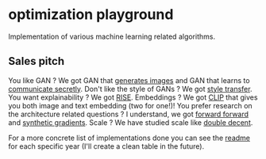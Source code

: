# optimization playground

Implementation of various machine learning related algorithms. 

## Sales pitch

You like GAN ? We got GAN that [generates images](./gan/gan-hacks/readme.md) and GAN that learns to [communicate secretly](./gan/learning-to-protect-communication/readme.md).
Don't like the style of GANs ? We got [style transfer](./computer-vision/style-transfer/readme.md).
You want explainability ? We got [RISE](./computer-vision/rise/rise.ipynb). Embeddings ? We got [CLIP](./computer-vision/clip/readme.md) that gives you both image and text embedding (two for one!)!
You prefer research on the architecture related questions ? I understand, we got [forward forward](./architecture/forward-forward/the_forward_forward_algorithm.md) and [synthetic gradients](./architecture/decoupled_neural_interfaces_using_synthetic_gradients/decoupled_neural_interfaces_using_synthetic_gradients.md).
Scale ? We have studied scale like [double decent](./playground/double-decenet/readme.md).

For a more concrete list of implementations done you can see the [readme](./readme.md) for each specific year (I'll create a clean table in the future).
